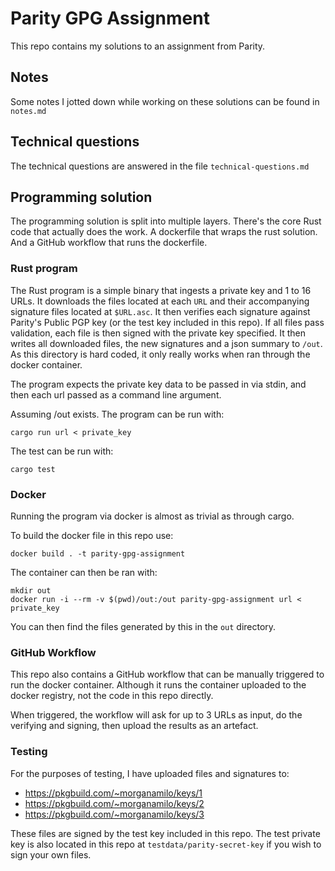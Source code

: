 # Parity GPG Assignment

This repo contains my solutions to an assignment from Parity.

## Notes

Some notes I jotted down while working on these solutions can be found in `notes.md`

## Technical questions

The technical questions are answered in the file `technical-questions.md`

## Programming solution

The programming solution is split into multiple layers. There's the core Rust code that actually does the work. A dockerfile that wraps the rust solution. And a GitHub workflow that runs the dockerfile.

### Rust program

The Rust program is a simple binary that ingests a private key and 1 to 16 URLs. It downloads the files located at each `URL` and their accompanying signature files located at `$URL.asc`. It then verifies each signature against Parity's Public PGP key (or the test key included in this repo). If all files pass validation, each file is then signed with the private key specified. It then writes all downloaded files, the new signatures and a json summary to `/out`. As this directory is hard coded, it only really works when ran through the docker container.

The program expects the private key data to be passed in via stdin, and then each url passed as a command line argument.

Assuming /out exists. The program can be run with:

```
cargo run url < private_key
```

The test can be run with:

```
cargo test
```

### Docker

Running the program via docker is almost as trivial as through cargo.

To build the docker file in this repo use:

```
docker build . -t parity-gpg-assignment
```

The container can then be ran with:

```
mkdir out
docker run -i --rm -v $(pwd)/out:/out parity-gpg-assignment url < private_key
```

You can then find the files generated by this in the `out` directory.

### GitHub Workflow

This repo also contains a GitHub workflow that can be manually triggered to run the docker container. Although it runs the container uploaded to the docker registry, not the code in this repo directly.

When triggered, the workflow will ask for up to 3 URLs as input, do the verifying and signing, then upload the results as an artefact.

### Testing

For the purposes of testing, I have uploaded files and signatures to:

- https://pkgbuild.com/~morganamilo/keys/1
- https://pkgbuild.com/~morganamilo/keys/2
- https://pkgbuild.com/~morganamilo/keys/3

These files are signed by the test key included in this repo. The test private key is also located in this repo at `testdata/parity-secret-key` if you wish to sign your own files.
